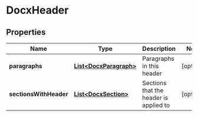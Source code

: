 
# DocxHeader

## Properties
Name | Type | Description | Notes
------------ | ------------- | ------------- | -------------
**paragraphs** | [**List&lt;DocxParagraph&gt;**](DocxParagraph.md) | Paragraphs in this header |  [optional]
**sectionsWithHeader** | [**List&lt;DocxSection&gt;**](DocxSection.md) | Sections that the header is applied to |  [optional]



